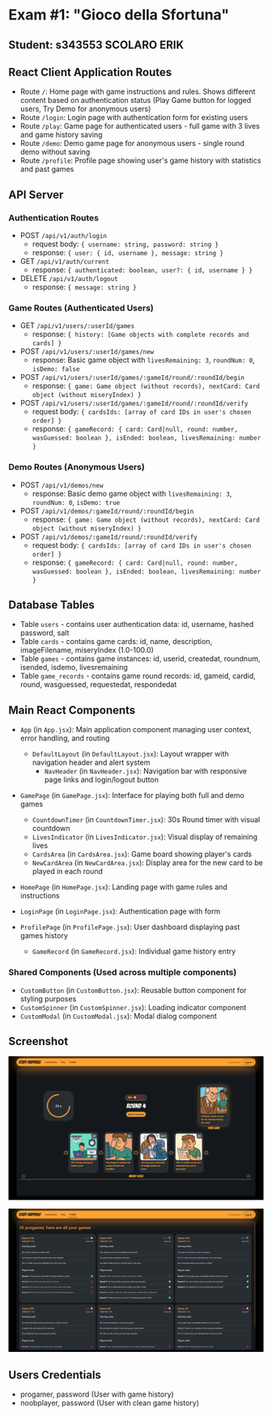 # Exam #1: "Gioco della Sfortuna"
## Student: s343553 SCOLARO ERIK

## React Client Application Routes

- Route `/`: Home page with game instructions and rules. Shows different content based on authentication status (Play Game button for logged users, Try Demo for anonymous users)
- Route `/login`: Login page with authentication form for existing users
- Route `/play`: Game page for authenticated users - full game with 3 lives and game history saving
- Route `/demo`: Demo game page for anonymous users - single round demo without saving
- Route `/profile`: Profile page showing user's game history with statistics and past games

## API Server

### Authentication Routes
- POST `/api/v1/auth/login`
  - request body: `{ username: string, password: string }`
  - response: `{ user: { id, username }, message: string }`
- GET `/api/v1/auth/current`
  - response: `{ authenticated: boolean, user?: { id, username } }`
- DELETE `/api/v1/auth/logout`
  - response: `{ message: string }`

### Game Routes (Authenticated Users)
- GET `/api/v1/users/:userId/games`
  - response: `{ history: [Game objects with complete records and cards] }`
- POST `/api/v1/users/:userId/games/new`
  - response: Basic game object with `livesRemaining: 3`, `roundNum: 0`, `isDemo: false`
- POST `/api/v1/users/:userId/games/:gameId/round/:roundId/begin`
  - response: `{ game: Game object (without records), nextCard: Card object (without miseryIndex) }`
- POST `/api/v1/users/:userId/games/:gameId/round/:roundId/verify`
  - request body: `{ cardsIds: [array of card IDs in user's chosen order] }`
  - response: `{ gameRecord: { card: Card|null, round: number, wasGuessed: boolean }, isEnded: boolean, livesRemaining: number }`

### Demo Routes (Anonymous Users)
- POST `/api/v1/demos/new`
  - response: Basic demo game object with `livesRemaining: 3`, `roundNum: 0`, `isDemo: true`
- POST `/api/v1/demos/:gameId/round/:roundId/begin`
  - response: `{ game: Game object (without records), nextCard: Card object (without miseryIndex) }`
- POST `/api/v1/demos/:gameId/round/:roundId/verify`
  - request body: `{ cardsIds: [array of card IDs in user's chosen order] }`
  - response: `{ gameRecord: { card: Card|null, round: number, wasGuessed: boolean }, isEnded: boolean, livesRemaining: number }`

## Database Tables

- Table `users` - contains user authentication data: id, username, hashed password, salt
- Table `cards` - contains game cards: id, name, description, imageFilename, miseryIndex (1.0-100.0)
- Table `games` - contains game instances: id, userid, createdat, roundnum, isended, isdemo, livesremaining
- Table `game_records` - contains game round records: id, gameid, cardid, round, wasguessed, requestedat, respondedat

## Main React Components

- `App` (in `App.jsx`): Main application component managing user context, error handling, and routing
  - `DefaultLayout` (in `DefaultLayout.jsx`): Layout wrapper with navigation header and alert system
    - `NavHeader` (in `NavHeader.jsx`): Navigation bar with responsive page links and login/logout button

- `GamePage` (in `GamePage.jsx`): Interface for playing both full and demo games
  - `CountdownTimer` (in `CountdownTimer.jsx`): 30s Round timer with visual countdown
  - `LivesIndicator` (in `LivesIndicator.jsx`): Visual display of remaining lives
  - `CardsArea` (in `CardsArea.jsx`): Game board showing player's cards
  - `NewCardArea` (in `NewCardArea.jsx`): Display area for the new card to be played in each round

- `HomePage` (in `HomePage.jsx`): Landing page with game rules and instructions

- `LoginPage` (in `LoginPage.jsx`): Authentication page with form 

- `ProfilePage` (in `ProfilePage.jsx`): User dashboard displaying past games history
  - `GameRecord` (in `GameRecord.jsx`): Individual game history entry

### Shared Components (Used across multiple components)
- `CustomButton` (in `CustomButton.jsx`): Reusable button component for styling purposes
- `CustomSpinner` (in `CustomSpinner.jsx`): Loading indicator component
- `CustomModal` (in `CustomModal.jsx`): Modal dialog component

## Screenshot

![Gameplay screenshot](./img/screenshot-game.png)

![Games history screenshot](./img/screenshot-history.png)

## Users Credentials

- progamer, password (User with game history)
- noobplayer, password (User with clean game history)
